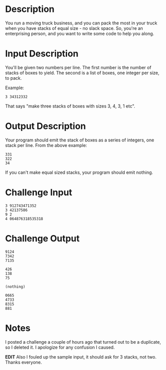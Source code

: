 # Description

You run a moving truck business, and you can pack the most in your truck when you have stacks of equal size - no slack space. So, you're an enterprising person, and you want to write some code to help you along. 

# Input Description

You'll be given two numbers per line. The first number is the number of stacks of boxes to yield. The second is a list of boxes, one integer per size, to pack. 

Example:

	3 34312332

That says "make three stacks of boxes with sizes 3, 4, 3, 1 etc". 

# Output Description

Your program should emit the stack of boxes as a series of integers, one stack per line. From the above example:

	331
	322
	34

If you can't make equal sized stacks, your program should emit nothing. 

# Challenge Input

	3 912743471352
	3 42137586
	9 2 
	4 064876318535318

# Challenge Output

	9124
	7342
	7135

	426
	138
	75

	(nothing)
	
	0665
	4733
	8315
	881

# Notes

I posted a challenge a couple of hours ago that turned out to be a duplicate, so I deleted it. I apologize for any confusion I caused. 

**EDIT** Also I fouled up the sample input, it should ask for 3 stacks, not two. Thanks everyone.